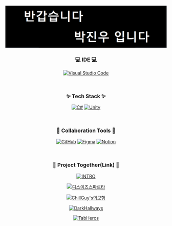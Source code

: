 <!--타이틀 부분-->
<div align="center">

[![C#](/Hello.png)](#)

</div>


<h3 align="center">💻 IDE 💻</h3>
<div align="center">

[![Visual Studio Code](https://custom-icon-badges.demolab.com/badge/Visual%20Studio%20Code-0078d7.svg?logo=vsc&logoColor=white)](#)

</div>

<br>

<!--내용 부분-->
<h3 align="center">✨ Tech Stack ✨</h3>

<div align="center">

[![C#](https://custom-icon-badges.demolab.com/badge/C%23-%23239120.svg?logo=cshrp&logoColor=white)](#)
[![Unity](https://img.shields.io/badge/Unity-%23000000.svg?logo=unity&logoColor=white)](#)

</div>

<br>

<h3 align="center">🤝 Collaboration Tools 🤝</h3>

<div align="center">

[![GitHub](https://img.shields.io/badge/GitHub-eeeeee.svg?logo=github&logoColor=000)](#)
[![Figma](https://img.shields.io/badge/Figma-ffff00?logo=figma&logoColor=000)](#)
[![Notion](https://img.shields.io/badge/Notion-0052CC?logo=notion&logoColor=fff)](#)

</div>


<br>

<h3 align="center">🔨 Project Together(Link) 🔨</h3>
<div align="center">

[![INTRO](https://img.shields.io/badge/육조%2DINTRO-6F6558.svg?style=flat-square&logo=&logoColor=)](https://github.com/alsoox/Group6_INTRO)

[![디스이즈스파르타](https://img.shields.io/badge/C%23%20기초다지조%2D디스%20이즈%20스파르타-6F6558.svg?style=flat-square&logo=&logoColor=)](https://github.com/fishking9112/Team_SpartaTextRPG)

[![ChillGuy's의모험](https://img.shields.io/badge/Chill%20조%2DChill%20Guy's의%20모험-6F9958.svg?style=flat-square&logo=&logoColor=)](https://github.com/sungmars/Chill_Guy_Adventure)

[![DarkHallways](https://img.shields.io/badge/이파리%20조%2DDarkHallways-444444.svg?style=flat-square&logo=&logoColor=)](https://github.com/tree6316mte/DarkHallways)

[![TabHeros](https://img.shields.io/badge/7일후에세상멸망%20조%2DTap%20Heroes-555598.svg?style=flat-square&logo=&logoColor=)](https://github.com/YujiHeo/TabHeros)
</div>

<br>
